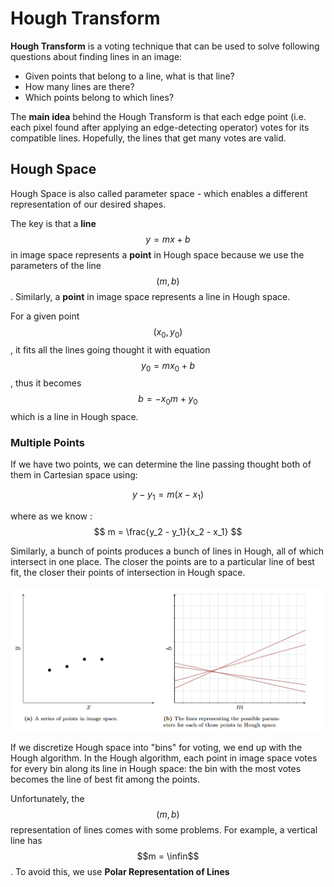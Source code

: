 # Hough Transform

**Hough Transform** is a voting technique that can be used to solve following questions about finding lines in an image:

- Given points that belong to a line, what is that line?
- How many lines are there?
- Which points belong to which lines?

The **main idea** behind the Hough Transform is that each edge point (i.e. each pixel found after applying an edge-detecting operator) votes for its compatible lines. Hopefully, the lines that get many votes are valid.

## Hough Space

Hough Space is also called parameter space - which enables a different representation of our desired shapes.

The key is that a **line** $$y = mx + b$$ in image space represents a **point** in Hough space because we use the parameters of the line $$(m, b)$$.  Similarly, a **point** in image space represents a line in Hough space.

For a given point $$(x_0, y_0)$$, it fits all the lines going thought it with equation $$y_0 = mx_0 + b$$, thus it becomes $$b = -x_0m + y_0$$ which is a line in Hough space.

### Multiple Points

If we have two points, we can determine the line passing thought both of them in Cartesian space using:

$$
y - y_1 = m(x - x_1)
$$

where as we know :
$$
m = \frac{y_2 - y_1}{x_2 - x_1}
$$


Similarly, a bunch of points produces a bunch of lines in Hough, all of which intersect in one place.  The closer the points are to a particular line of best fit, the closer their points of intersection in Hough space.

![image-20210112222744974](../edge_detection/assets/image-20210112222744974.png)

If we discretize Hough space into "bins" for voting, we end up with the Hough algorithm.  In the Hough algorithm, each point in image space votes for every bin along its line in Hough space: the bin with the most votes becomes the line of best fit among the points.

Unfortunately, the $$(m,b)$$ representation of lines comes with some problems.  For example, a vertical line has $$m = \infin$$.  To avoid this, we use **Polar Representation of Lines**

